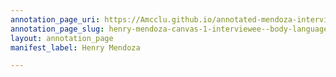 ```yaml
---
annotation_page_uri: https://Amcclu.github.io/annotated-mendoza-interview/annotations/henry-mendoza-canvas-1-interviewee--body-language--eye-contact---dissonance--nonchalance-despite-prior-emotion-.json
annotation_page_slug: henry-mendoza-canvas-1-interviewee--body-language--eye-contact---dissonance--nonchalance-despite-prior-emotion-
layout: annotation_page
manifest_label: Henry Mendoza

---
```

